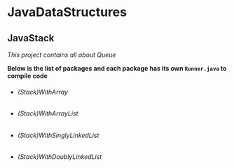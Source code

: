 # JavaDataStructures

## JavaStack

*This project contains all about Queue*

**Below is the list of packages and each package has its own `Runner.java` to compile code**

- ###### (Stack)WithArray
- ###### (Stack)WithArrayList
- ###### (Stack)WithSinglyLinkedList
- ###### (Stack)WithDoublyLinkedList
